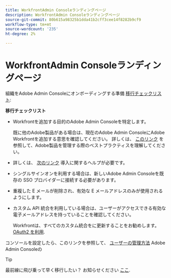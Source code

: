 ```yaml
---
title: WorkfrontAdmin Consoleランディングページ
description: WorkfrontAdmin Consoleランディングページ
source-git-commit: 80b615a98325b1dda41b2cff3cee14f8282b9cf9
workflow-type: tm+mt
source-wordcount: '235'
ht-degree: 2%

---
```


# WorkfrontAdmin Consoleランディングページ

組織をAdobe Admin Consoleにオンボーディングする準備 [移行チェックリスト](https://experienceleague.adobe.com/docs/workfront/using/administration-and-setup/admin-in-admin-console/prep-for-admin-console.html):

**移行チェックリスト**

* Workfrontを追加する目的のAdobe Admin Consoleを特定します。

   既に他のAdobe製品がある場合は、現在のAdobe Admin ConsoleにAdobe Workfrontを追加する意思を確認してください。 詳しくは、 [このリンク](https://helpx.adobe.com/jp/enterprise/using/admin-console.html) を参照して、Adobe製品を管理する際のベストプラクティスを理解してください。

* 詳しくは、 [次のリンク](https://helpx.adobe.com/enterprise/using/deployment-planning.html) 導入に関するヘルプが必要です。
* シングルサインオンを利用する場合は、新しいAdobe Admin Consoleを既存の SSO プロバイダーに接続する必要があります。
* 重複した E メールが削除され、有効な E メールアドレスのみが使用されるようにします。
* カスタム API 統合を利用している場合は、ユーザーがアクセスできる有効な電子メールアドレスを持っていることを確認してください。

   Workfrontは、すべてのカスタム統合をに更新することをお勧めします。 [OAuth2 を利用](https://experienceleague.adobe.com/docs/workfront/using/administration-and-setup/configure-integrations/create-oauth-application.html).

コンソールを設定したら、このリンクを参照して、 [ユーザーの管理方法](https://experienceleague.adobe.com/docs/workfront/using/administration-and-setup/add-users/create-manage-users/admin-console.html) Adobe Admin Consoleの

>[!TIP]
>
>最前線に飛び乗って早く移行したい？ お知らせください [ここ](https://workfront.az1.qualtrics.com/jfe/form/SV_9T5LuHf05JUOPAi).

